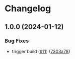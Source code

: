 # Changelog

## 1.0.0 (2024-01-12)


### Bug Fixes

* trigger build ([#11](https://github.com/Telicent-io/ndt-demo-write-api/issues/11)) ([7303a78](https://github.com/Telicent-io/ndt-demo-write-api/commit/7303a788f023b5164304e3b966268de52245dc71))

